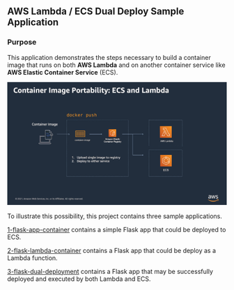## AWS Lambda / ECS Dual Deploy Sample Application

### Purpose

This application demonstrates the steps necessary to build a container image that runs on both **AWS Lambda** and on another container service like **AWS Elastic Container Service** (ECS). 

![Container Image Portability Diagram](./portability.png)

To illustrate this possibility, this project contains three sample applications.

[1-flask-app-container](./1-flask-app-container/README.md) contains a simple Flask app that could be deployed to ECS.

[2-flask-lambda-container](./2-flask-lambda-container/README.md) contains a Flask app that could be deploy as a Lambda function.

[3-flask-dual-deployment](./3-flask-dual-deployment/README.md) contains a Flask app that may be successfully deployed and executed by both Lambda and ECS.
